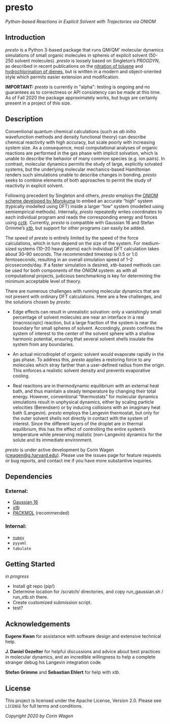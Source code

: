 # presto

*Python-based Reactions in Explicit Solvent with Trajectories via ONIOM*

## Introduction

*presto* is a Python 3-based package that runs QM/QM' molecular dynamics simulations of small organic molecules in spheres of explicit solvent (50-250 solvent molecules). *presto* is loosely based on Singleton’s *PROGDYN*, as described in recent publications on the [nitration of toluene](https://pubs.acs.org/doi/10.1021/jacs.6b07328) and [hydrochlorination of dienes](https://pubs.acs.org/doi/10.1021/jacs.0c06295), but is written in a modern and object-oriented style which permits easier extension and modification.

**IMPORTANT:**
*presto* is currently in "alpha": testing is ongoing and no guarantees as to correctness or API consistency can be made at this time. 
As of Fall 2020 the package approximately works, but bugs are certainly present in a project of this size.

## Description


Conventional quantum chemical calculations (such as *ab initio* wavefunction methods and density functional theory) can describe chemical reactivity with high accuracy, but scale poorly with increasing system size. As a consequence, most computational analyses of organic reactions are performed in the gas phase with implicit solvation, which is unable to describe the behavior of many common species (e.g. ion pairs). In contrast, molecular dynamics permits the study of large, explicitly solvated systems, but the underlying molecular mechanics-based Hamiltonian renders such simulations unable to describe changes in bonding. *presto* seeks to combine elements of both approaches to permit the study of reactivity in explicit solvent. 

Following precedent by Singleton and others, *presto* employs the [ONIOM scheme developed by Morokuma](https://pubs.acs.org/doi/10.1021/cr5004419) to embed an accurate “high” system (typically modelled using DFT) inside a larger “low” system (modelled using semiempirical methods). Internally, *presto* repeatedly writes coordinates to each individual program and reads the corresponding energy and forces using [*cctk*](https://cctk.readthedocs.io/en/latest/). Currently, *presto* is compatible with Gaussian 16 and Stefan Grimme’s [*xtb*](https://github.com/grimme-lab/xtb/), but support for other programs can easily be added.

The speed of *presto* is entirely limited by the speed of the force calculations, which in turn depend on the size of the system. For medium-sized systems (10–20 heavy atoms) each individual DFT calculation takes about 30–90 seconds. The recommended timestep is 0.5 or 1.0 femtoseconds, resulting in an overall simulation speed of 1–2 picoseconds/day. If a faster simulation is desired, *xtb*-based methods can be used for both components of the ONIOM system: as with all computational projects, judicious benchmarking is key for determining the minimum acceptable level of theory. 

There are numerous challenges with running molecular dynamics that are not present with ordinary DFT calculations. Here are a few challenges, and the solutions chosen by *presto*:

- Edge effects can result in unrealistic solvation: only a vanishingly small percentage of solvent molecules are near an interface in a real (macroscopic) reaction, but a large fraction of the system is near the boundary for small spheres of solvent. Accordingly, *presto* confines the system of interest to the center of the solvent sphere with a shallow harmonic potential, ensuring that several solvent shells insulate the system from any boundaries. 

- An actual microdroplet of organic solvent would evaporate rapidly in the gas phase. To address this, *presto* applies a restoring force to any molecules which stray farther than a user-defined radius from the origin. This enforces a realistic solvent density and prevents evaporative cooling.

- Real reactions are in thermodynamic equilibrium with an external heat bath, and thus maintain a steady temperature by changing their total energy. However, conventional “thermostats” for molecular dynamics simulations result in unphysical dynamics, either by scaling particle velocities (Berendsen) or by inducing collisions with an imaginary heat bath (Langevin). *presto* employs the Langevin thermostat, but only for the outer solvent shells not directly in contact with the system of interest. Since the different layers of the droplet are in thermal equilibrium, this has the effect of controlling the entire system’s temperature while preserving realistic (non-Langevin) dynamics for the solute and its immediate environment.

*presto* is under active development by Corin Wagen (cwagen@g.harvard.edu). Please use the issues page for feature requests or bug reports, and contact me if you have more substantive inquiries.

## Dependencies

### External:
- [Gaussian 16](https://gaussian.com/gaussian16/)
- [*xtb*](https://github.com/grimme-lab/xtb)
- [*PACKMOL*](http://m3g.iqm.unicamp.br/packmol/home.shtml) (recommended)

### Internal:
- [`numpy`](https://numpy.org/)
- `pyyaml`
- `tabulate`

## Getting Started

*in progress*

- Install git repo (pip!)
- Determine location for /scratch/ directories, and copy run_gaussian.sh / run_xtb.sh there.
- Create customized submission script.
- test?


## Acknowledgements

**Eugene Kwan** for assistance with software design and extensive technical help.

**J. Daniel Gezelter** for helpful discussions and advice about best practices in molecular dynamics, 
and an incredible willingness to help a complete stranger debug his Langevin integration code.

**Stefan Grimme** and **Sebastian Ehlert** for help with *xtb*.


## License

This project is licensed under the Apache License, Version 2.0. Please see `LICENSE` for full terms and conditions.

*Copyright 2020 by Corin Wagen*

